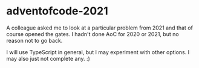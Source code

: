 # adventofcode-2021

A colleague asked me to look at a particular problem from 2021 and that of course opened the gates. I hadn't done AoC for 2020 or 2021, but no reason not to go back.

I will use TypeScript in general, but I may experiment with other options. I may also just not complete any. :)
